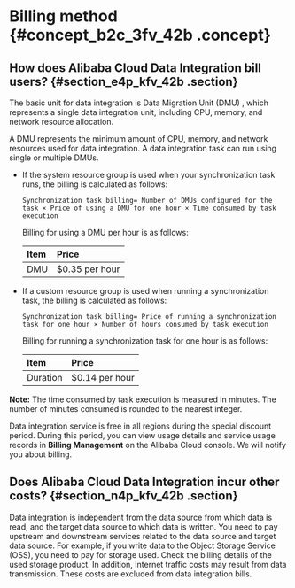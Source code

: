 # Billing method {#concept_b2c_3fv_42b .concept}

## How does Alibaba Cloud Data Integration bill users? {#section_e4p_kfv_42b .section}

The basic unit for data integration is Data Migration Unit \(DMU\) , which represents a single data integration unit, including CPU, memory, and network resource allocation.

A DMU represents the minimum amount of CPU, memory, and network resources used for data integration. A data integration task can run using single or multiple DMUs.

-   If the system resource group is used when your synchronization task runs, the billing is calculated as follows:

    ```
    Synchronization task billing= Number of DMUs configured for the task × Price of using a DMU for one hour × Time consumed by task execution
    ```

    Billing for using a DMU per hour is as follows:

    |Item|Price|
    |:---|:----|
    |DMU|$0.35 per hour|

-   If a custom resource group is used when running a synchronization task, the billing is calculated as follows:

    ```
    Synchronization task billing= Price of running a synchronization task for one hour × Number of hours consumed by task execution
    ```

    Billing for running a synchronization task for one hour is as follows:

    |Item |Price|
    |:----|:----|
    |Duration|$0.14 per hour|


**Note:** The time consumed by task execution is measured in minutes. The number of minutes consumed is rounded to the nearest integer.

Data integration service is free in all regions during the special discount period. During this period, you can view usage details and service usage records in **Billing Management** on the Alibaba Cloud console. We will notify you about billing.

## Does Alibaba Cloud Data Integration incur other costs? {#section_n4p_kfv_42b .section}

Data integration is independent from the data source from which data is read, and the target data source to which data is written. You need to pay upstream and downstream services related to the data source and target data source. For example, if you write data to the Object Storage Service \(OSS\), you need to pay for storage used. Check the billing details of the used storage product. In addition, Internet traffic costs may result from data transmission. These costs are excluded from data integration bills.

